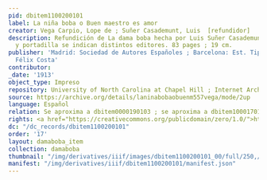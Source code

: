 ```yaml
---
pid: dbitem1100200101
label: La niña boba o Buen maestro es amor
creator: Vega Carpio, Lope de ; Suñer Casademunt, Luis  [refundidor]
description: Refundición de La dama boba hecha por Luis Suñer Casademunt. En portada
  y portadilla se indican distintos editores. 83 pages ; 19 cm.
publisher: 'Madrid: Sociedad de Autores Españoles ; Barcelona: Est. Tipográfico de
  Félix Costa'
contributor:
_date: '1913'
object_type: Impreso
repository: University of North Carolina at Chapel Hill ; Internet Archives
source: https://archive.org/details/laninabobaobuenm557vega/mode/2up
language: Español
relation: Se aproxima a dbitem0000190103 ; se aproxima a dbitem1000170104
rights: <a href="https://creativecommons.org/publicdomain/zero/1.0/">https://creativecommons.org/publicdomain/zero/1.0/</a>
dc: "/dc_records/dbitem1100200101"
order: '17'
layout: damaboba_item
collection: damaboba
thumbnail: "/img/derivatives/iiif/images/dbitem1100200101_00/full/250,/0/default.jpg"
manifest: "/img/derivatives/iiif/dbitem1100200101/manifest.json"
---
```

